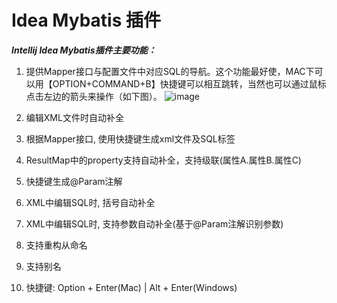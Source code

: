 # Idea Mybatis 插件
***Intellij Idea Mybatis插件主要功能：***

1. 提供Mapper接口与配置文件中对应SQL的导航。这个功能最好使，MAC下可以用【OPTION+COMMAND+B】快捷键可以相互跳转，当然也可以通过鼠标点击左边的箭头来操作（如下图）。
![image](http://blogimages.oss-cn-hangzhou.aliyuncs.com/ide_mybatis_plugin.png)

2. 编辑XML文件时自动补全
3. 根据Mapper接口, 使用快捷键生成xml文件及SQL标签
4. ResultMap中的property支持自动补全，支持级联(属性A.属性B.属性C)
5. 快捷键生成@Param注解
6. XML中编辑SQL时, 括号自动补全
7. XML中编辑SQL时, 支持参数自动补全(基于@Param注解识别参数)
8. 支持重构从命名
9. 支持别名
10. 快捷键:   Option + Enter(Mac) | Alt + Enter(Windows)



